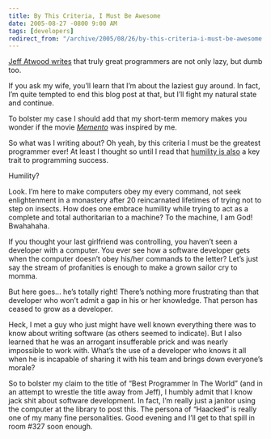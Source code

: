 ```yaml
---
title: By This Criteria, I Must Be Awesome
date: 2005-08-27 -0800 9:00 AM
tags: [developers]
redirect_from: "/archive/2005/08/26/by-this-criteria-i-must-be-awesome.aspx/"
---
```


[Jeff Atwood
writes](http://www.codinghorror.com/blog/archives/000373.html) that
truly great programmers are not only lazy, but dumb too.

If you ask my wife, you’ll learn that I’m about the laziest guy around.
In fact, I’m quite tempted to end this blog post at that, but I’ll fight
my natural state and continue.

To bolster my case I should add that my short-term memory makes you
wonder if the movie *[Memento](http://www.imdb.com/title/tt0209144/)*
was inspired by me.

So what was I writing about? Oh yeah, by this criteria I must be the
greatest programmer ever! At least I thought so until I read that
[humility is
also](http://www.codinghorror.com/blog/archives/000051.html) a key trait
to programming success.

Humility?

Look. I’m here to make computers obey my every command, not seek
enlightenment in a monastery after 20 reincarnated lifetimes of trying
not to step on insects. How does one embrace humility while trying to
act as a complete and total authoritarian to a machine? To the machine,
I am God! Bwahahaha.

If you thought your last girlfriend was controlling, you haven’t seen a
developer with a computer. You ever see how a software developer gets
when the computer doesn’t obey his/her commands to the letter? Let’s
just say the stream of profanities is enough to make a grown sailor cry
to momma.

But here goes... he’s totally right! There’s nothing more frustrating
than that developer who won’t admit a gap in his or her knowledge. That
person has ceased to grow as a developer.

Heck, I met a guy who just might have well known everything there was to
know about writing software (as others seemed to indicate). But I also
learned that he was an arrogant insufferable prick and was nearly
impossible to work with. What’s the use of a developer who knows it all
when he is incapable of sharing it with his team and brings down
everyone’s morale?

So to bolster my claim to the title of “Best Programmer In The World”
(and in an attempt to wrestle the title away from Jeff), I humbly admit
that I know jack shit about software development. In fact, I’m really
just a janitor using the computer at the library to post this. The
persona of “Haacked” is really one of my many fine personalities. Good
evening and I’ll get to that spill in room #327 soon enough.

